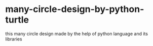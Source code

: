 # many-circle-design-by-python-turtle
this many circle design made by the help of python language and its libraries
